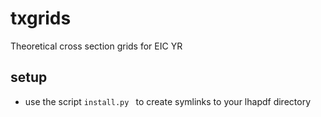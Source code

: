 # txgrids

Theoretical cross section grids for EIC YR

## setup

- use the script  ``install.py `` to create symlinks to your 
  lhapdf directory 




